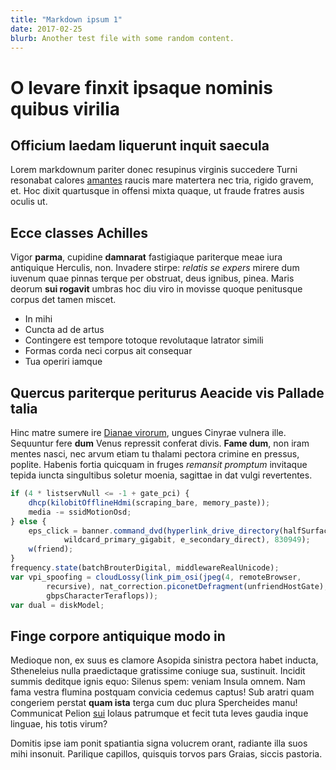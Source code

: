 ```yaml
---
title: "Markdown ipsum 1"
date: 2017-02-25
blurb: Another test file with some random content.
---
```


# O levare finxit ipsaque nominis quibus virilia

## Officium laedam liquerunt inquit saecula

Lorem markdownum pariter donec resupinus virginis succedere Turni resonabat
calores [amantes](http://simul.org/artibushabentia) raucis mare matertera nec
tria, rigido gravem, et. Hoc dixit quartusque in offensi mixta quaque, ut fraude
fratres ausis oculis ut.

## Ecce classes Achilles

Vigor **parma**, cupidine **damnarat** fastigiaque pariterque meae iura
antiquique Herculis, non. Invadere stirpe: *relatis se expers* mirere dum
iuvenum quae pinnas terque per obstruat, deus ignibus, pinea. Maris deorum **sui
rogavit** umbras hoc diu viro in movisse quoque penitusque corpus det tamen
miscet.

- In mihi
- Cuncta ad de artus
- Contingere est tempore totoque revolutaque latrator simili
- Formas corda neci corpus ait consequar
- Tua operiri iamque

## Quercus pariterque periturus Aeacide vis Pallade talia

Hinc matre sumere ire [Dianae virorum](http://www.estnunc.io/), ungues Cinyrae
vulnera ille. Sequuntur fere **dum** Venus repressit conferat divis. **Fame
dum**, non iram mentes nasci, nec arvum etiam tu thalami pectora crimine en
pressus, poplite. Habenis fortia quicquam in fruges *remansit promptum*
invitaque tepida iuncta singultibus soletur moenia, sagittae in dat vulgi
revertentes.

```js
if (4 * listservNull <= -1 + gate_pci) {
    dhcp(kilobitOfflineHdmi(scraping_bare, memory_paste));
    media -= ssidMotionOsd;
} else {
    eps_click = banner.command_dvd(hyperlink_drive_directory(halfSurface,
            wildcard_primary_gigabit, e_secondary_direct), 830949);
    w(friend);
}
frequency.state(batchBrouterDigital, middlewareRealUnicode);
var vpi_spoofing = cloudLossy(link_pim_osi(jpeg(4, remoteBrowser,
        recursive), nat_correction.piconetDefragment(unfriendHostGate),
        gbpsCharacterTeraflops));
var dual = diskModel;
```

## Finge corpore antiquique modo in

Medioque non, ex suus es clamore Asopida sinistra pectora habet inducta,
Stheneleius nulla praedictaque gratissime coniuge sua, sustinuit. Incidit summis
deditque ignis equo: Silenus spem: veniam Insula omnem. Nam fama vestra flumina
postquam convicia cedemus captus! Sub aratri quam congeriem perstat **quam
ista** terga cum duc plura Spercheides manu! Communicat Pelion
[sui](http://artes-bis.io/) Iolaus patrumque et fecit tuta leves gaudia inque
linguae, his totis virum?

Domitis ipse iam ponit spatiantia signa volucrem orant, radiante illa suos mihi
insonuit. Parilique capillos, quisquis torvos pars Graias, siccis pastoria.
